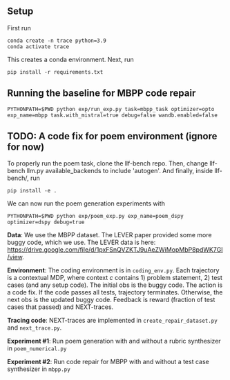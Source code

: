 ## Setup

First run 

    conda create -n trace python=3.9
    conda activate trace

This creates a conda environment. Next, run

    pip install -r requirements.txt

## Running the baseline for MBPP code repair

    PYTHONPATH=$PWD python exp/run_exp.py task=mbpp_task optimizer=opto exp_name=mbpp task.with_mistral=true debug=false wandb.enabled=false

## TODO: A code fix for poem environment (ignore for now)

To properly run the poem task, clone the llf-bench repo. Then, change llf-bench llm.py available_backends to include 'autogen'. And finally, inside llf-bench/, run

    pip install -e .

We can now run the poem generation experiments with 
    
    PYTHONPATH=$PWD python exp/poem_exp.py exp_name=poem_dspy optimizer=dspy debug=true

**Data**: We use the MBPP dataset. The LEVER paper provided some more buggy code, which we use. The LEVER data is here: https://drive.google.com/file/d/1pxFSnQVZKTJ9uAeZWiMopMbP8pdWK7GI/view.

**Environment**: The coding environment is in `coding_env.py`. Each trajectory is a contextual MDP, where context $c$ contains 1) problem statement, 2) test cases (and any setup code). The initial obs is the buggy code. The action is a code fix. If the code passes all tests, trajectory terminates. Otherwise, the next obs is the updated buggy code.
Feedback is reward (fraction of test cases that passed) and NEXT-traces.

**Tracing code**: NEXT-traces are implemented in `create_repair_dataset.py` and `next_trace.py`. 

**Experiment #1**: Run poem generation with and without a rubric synthesizer in `poem_numerical.py`

**Experiment #2**: Run code repair for MBPP with and without a test case synthesizer in `mbpp.py`